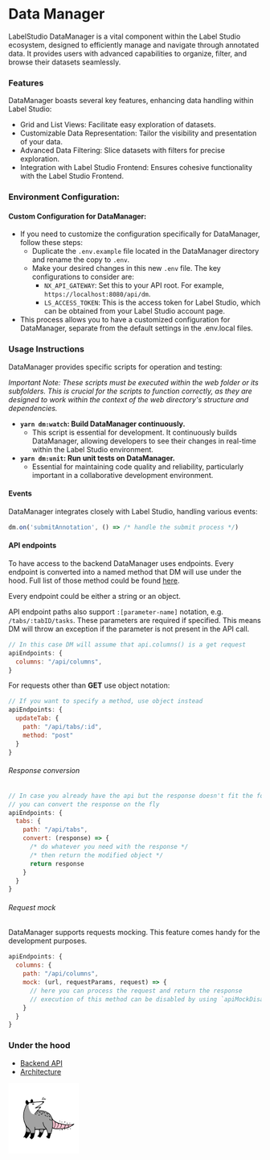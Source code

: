 # Data Manager

LabelStudio DataManager is a vital component within the Label Studio ecosystem, designed to efficiently manage and navigate through annotated data. It provides users with advanced capabilities to organize, filter, and browse their datasets seamlessly.


### Features

DataManager boasts several key features, enhancing data handling within Label Studio:

- Grid and List Views: Facilitate easy exploration of datasets.
- Customizable Data Representation: Tailor the visibility and presentation of your data.
- Advanced Data Filtering: Slice datasets with filters for precise exploration.
- Integration with Label Studio Frontend: Ensures cohesive functionality with the Label Studio Frontend.

### Environment Configuration:
#### Custom Configuration for DataManager:
- If you need to customize the configuration specifically for DataManager, follow these steps:
  - Duplicate the `.env.example` file located in the DataManager directory and rename the copy to `.env`.
  - Make your desired changes in this new `.env` file. The key configurations to consider are:
    - `NX_API_GATEWAY`: Set this to your API root. For example, `https://localhost:8080/api/dm`.
    - `LS_ACCESS_TOKEN`: This is the access token for Label Studio, which can be obtained from your Label Studio account page.
- This process allows you to have a customized configuration for DataManager, separate from the default settings in the .env.local files.


### Usage Instructions
DataManager provides specific scripts for operation and testing:

_Important Note: These scripts must be executed within the web folder or its subfolders. This is crucial for the scripts to function correctly, as they are designed to work within the context of the web directory's structure and dependencies._

- **`yarn dm:watch`: Build DataManager continuously.**
    - This script is essential for development. It continuously builds DataManager, allowing developers to see their changes in real-time within the Label Studio environment.
- **`yarn dm:unit`: Run unit tests on DataManager.**
    - Essential for maintaining code quality and reliability, particularly important in a collaborative development environment.

#### Events

DataManager integrates closely with Label Studio, handling various events:

```js
dm.on('submitAnnotation', () => /* handle the submit process */)
```

#### API endpoints

To have access to the backend DataManager uses endpoints. Every endpoint is converted into a named method that DM will use under the hood. Full list of those method could be found [here](#under-the-hood).

Every endpoint could be either a string or an object.

API endpoint paths also support `:[parameter-name]` notation, e.g. `/tabs/:tabID/tasks`. These parameters are required if specified. This means DM will throw an exception if the parameter is not present in the API call.

```js
// In this case DM will assume that api.columns() is a get request
apiEndpoints: {
  columns: "/api/columns",
}
```



For requests other than **GET** use object notation:

```javascript
// If you want to specify a method, use object instead
apiEndpoints: {
  updateTab: {
    path: "/api/tabs/:id",
    method: "post"
  }
}
```

###### Response conversion

```javascript
// In case you already have the api but the response doesn't fit the format expected by DM
// you can convert the response on the fly
apiEndpoints: {
  tabs: {
    path: "/api/tabs",
    convert: (response) => {
      /* do whatever you need with the response */
      /* then return the modified object */
      return response
    }
  }
}
```

###### Request mock

DataManager supports requests mocking. This feature comes handy for the development purposes.

```javascript
apiEndpoints: {
  columns: {
    path: "/api/columns",
    mock: (url, requestParams, request) => {
      // here you can process the request and return the response
      // execution of this method can be disabled by using `apiMockDisabled: true`
    }
  }
}
```


### Under the hood

- [Backend API][api_docs]
- [Architecture][dm_architecture]

<img src="https://github.com/HumanSignal/label-studio/blob/develop/images/opossum_looking.png?raw=true" title="Hey everyone!" height="140" width="140" />

[api_docs]: docs/api_reference.md
[dm_architecture]: docs/dm_architecture_diagram.pdf
